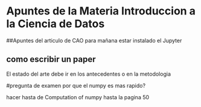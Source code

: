 # Apuntes de la Materia Introduccion a la Ciencia de Datos
##Apuntes del articulo de CAO
para mañana estar instalado el Jupyter


## como escribir un paper
El estado del arte debe ir en los antecedentes o en la metodologia


#pregunta de examen
por que el numpy es mas rapido?


hacer hasta de Computation of numpy
hasta la pagina 50